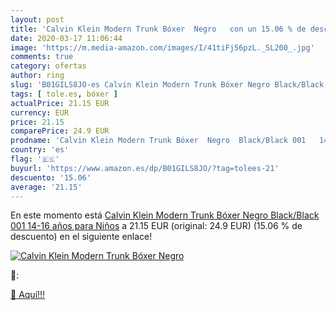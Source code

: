 ```yaml
---
layout: post
title: 'Calvin Klein Modern Trunk Bóxer  Negro   con un 15.06 % de descuento'
date: 2020-03-17 11:06:44
image: 'https://m.media-amazon.com/images/I/41tiFj56pzL._SL200_.jpg'
comments: true
category: ofertas
author: ring
slug: 'B01GILS8JO-es Calvin Klein Modern Trunk Bóxer Negro Black/Black 001...'
tags: [ tole.es, bóxer ]
actualPrice: 21.15 EUR
currency: EUR
price: 21.15
comparePrice: 24.9 EUR
prodname: 'Calvin Klein Modern Trunk Bóxer  Negro  Black/Black 001   14-16 años para Niños'
country: 'es'
flag: '🇪🇸'
buyurl: 'https://www.amazon.es/dp/B01GILS8JO/?tag=tolees-21'
descuento: '15.06'
average: '21.15'
---
```


En este momento está [Calvin Klein Modern Trunk Bóxer  Negro  Black/Black 001   14-16 años para Niños](https://www.amazon.es/dp/B01GILS8JO/?tag=tolees-21) a 21.15 EUR (original: 24.9 EUR) (15.06 %  de descuento) en el siguiente enlace!

[![Calvin Klein Modern Trunk Bóxer  Negro  ](https://m.media-amazon.com/images/I/41tiFj56pzL._SL200_.jpg)](https://www.amazon.es/dp/B01GILS8JO/?tag=tolees-21)

🔎:


[🛒 Aquí!!!](https://www.amazon.es/dp/B01GILS8JO/?tag=tolees-21)
